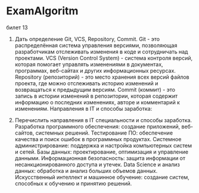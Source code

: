# ExamAlgoritm

билет 13


1. Дать определение Git, VCS, Repository, Commit.
Git - это распределённая система управления версиями, позволяющая разработчикам отслеживать изменения в коде и сотрудничать над проектами.
VCS (Version Control System) - система контроля версий, которая помогает управлять изменениями в документах, программах, веб-сайтах и других информационных ресурсах.
Repository (репозиторий) - это место хранения всех версий файлов проекта, где можно отслеживать историю изменений и возвращаться к предыдущим версиям.
Commit (коммит) - это запись в истории изменений в репозитории, которая содержит информацию о последних изменениях, авторе и комментарий к изменениям.
Направления в IT и способы заработка:


2. Перечислить направления в IT специальности и способы заработка.
Разработка программного обеспечения: создание приложений, веб-сайтов, системных решений.
Тестирование ПО: обеспечение качества и поиск ошибок в программных продуктах.
Системное администрирование: поддержка и настройка компьютерных систем и сетей.
Базы данных: проектирование, оптимизация и управление данными.
Информационная безопасность: защита информации от несанкционированного доступа и утечек.
Data Science и анализ данных: обработка и анализ больших объемов данных.
Искусственный интеллект и машинное обучение: создание систем, способных к обучению и принятию решений.
